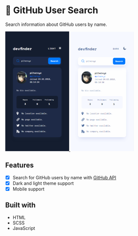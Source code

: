 # 👾 GitHub User Search
Search information about GitHub users by name.

<a href="https://github.com/piterxyz/github-user-search">
    <img width="40%" src="img/mobile-look-dark.png" alt="Mobile Dark Mode Look">
</a>  
<a href="https://github.com/piterxyz/github-user-search">
    <img width="40%" src="img/mobile-look-light.png" alt="Mobile Light Mode Look">
</a>

## Features
- [x] Search for GitHub users by name with [GitHub API](https://docs.github.com/en/rest)
- [x] Dark and light theme support
- [x] Mobile support

## Built with
- HTML
- SCSS
- JavaScript
